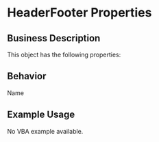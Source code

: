 # HeaderFooter Properties

## Business Description
This object has the following properties:

## Behavior
Name

## Example Usage
No VBA example available.